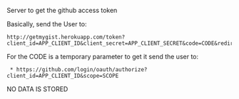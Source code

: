 Server to get the github access token

Basically, send the User to:

    http://getmygist.herokuapp.com/token?client_id=APP_CLIENT_ID&client_secret=APP_CLIENT_SECRET&code=CODE&redirect_url=YOUR_CALLBACK_URL

For the CODE is a temporary parameter to get it send the user to:

     * https://github.com/login/oauth/authorize?client_id=APP_CLIENT_ID&scope=SCOPE

NO DATA IS STORED
